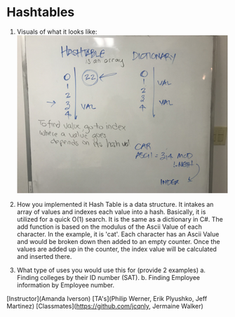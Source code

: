 # Hashtables

1. Visuals of what it looks like:
![Image](asset/HashTable.jpg)

2. How you implemented it 
Hash Table is a data structure. It intakes an array of values and indexes each value into a hash. Basically, it is utilized for a quick O(1) search. It is the same as a dictionary in C#. The add function is based on the modulus of the Ascii Value of each character. In the example, it is 'cat'. Each character has an Ascii Value and would be broken down then added to an empty counter. Once the values are added up in the counter, the index value will be calculated and inserted there.

3. What type of uses you would use this for (provide 2 examples)
	a. Finding colleges by their ID number (SAT).
	b. Finding Employee information by Employee number.

[Instructor](Amanda Iverson)
[TA's](Philip Werner, Erik Plyushko, Jeff Martinez)
[Classmates](https://github.com/jcqnly, Jermaine Walker)